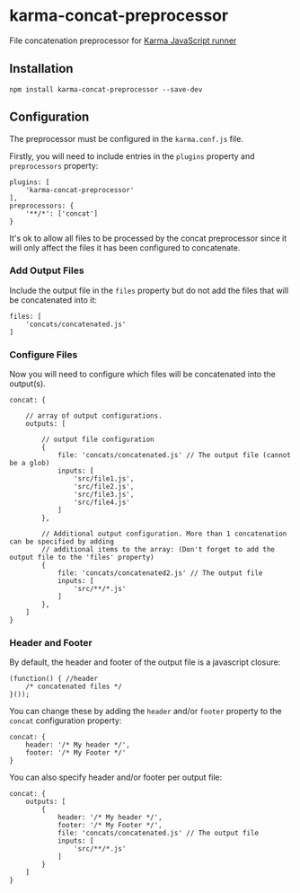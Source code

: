 # karma-concat-preprocessor
File concatenation preprocessor for [Karma JavaScript runner](https://github.com/karma-runner/karma)

## Installation
    npm install karma-concat-preprocessor --save-dev
    
## Configuration
The preprocessor must be configured in the `karma.conf.js` file.

Firstly, you will need to include entries in the `plugins` property and `preprocessors` property:

    plugins: [
        'karma-concat-preprocessor'
    ],
    preprocessors: {
        '**/*': ['concat']
    }
    
It's ok to allow all files to be processed by the concat preprocessor since it will only affect the files it has been configured to concatenate.

### Add Output Files

Include the output file in the `files` property but do not add the files that will be concatenated into it:

    files: [
        'concats/concatenated.js'
    ]
    
### Configure Files

Now you will need to configure which files will be concatenated into the output(s).

    concat: {
    
        // array of output configurations.
        outputs: [
        
            // output file configuration
            {
                file: 'concats/concatenated.js' // The output file (cannot be a glob)
                inputs: [
                    'src/file1.js',
                    'src/file2.js',
                    'src/file3.js',
                    'src/file4.js'
                ]
            },
            
            // Additional output configuration. More than 1 concatenation can be specified by adding
            // additional items to the array: (Don't forget to add the output file to the 'files' property)
            {
                file: 'concats/concatenated2.js' // The output file
                inputs: [
                    'src/**/*.js'
                ]
            },
        ]
    }
    
### Header and Footer
    
By default, the header and footer of the output file is a javascript closure:
    
    (function() { //header
        /* concatenated files */
    }());

You can change these by adding the `header` and/or `footer` property to the `concat` configuration property:

    concat: {
        header: '/* My header */',
        footer: '/* My Footer */'
    }

You can also specify header and/or footer per output file:

    concat: {
        outputs: [
            {
                header: '/* My header */',
                footer: '/* My Footer */',
                file: 'concats/concatenated.js' // The output file
                inputs: [
                    'src/**/*.js'
                ]
            }
        ]
    }
    
    
